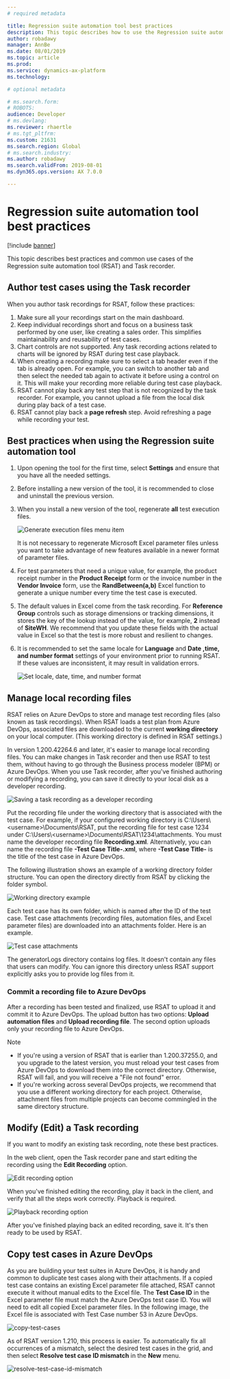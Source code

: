 ```yaml
---
# required metadata

title: Regression suite automation tool best practices
description: This topic describes how to use the Regression suite automation tool (RSAT)/Task recorder to record client functions.
author: robadawy
manager: AnnBe
ms.date: 08/01/2019
ms.topic: article
ms.prod: 
ms.service: dynamics-ax-platform
ms.technology: 

# optional metadata

# ms.search.form: 
# ROBOTS: 
audience: Developer
# ms.devlang: 
ms.reviewer: rhaertle
# ms.tgt_pltfrm: 
ms.custom: 21631
ms.search.region: Global
# ms.search.industry: 
ms.author: robadawy
ms.search.validFrom: 2019-08-01
ms.dyn365.ops.version: AX 7.0.0

---
```


# Regression suite automation tool best practices

[!include [banner](../../includes/banner.md)]

This topic describes best practices and common use cases of the Regression suite automation tool (RSAT) and Task recorder.

## Author test cases using the Task recorder

When you author task recordings for RSAT, follow these practices:

1. Make sure all your recordings start on the main dashboard.
2. Keep individual recordings short and focus on a business task performed by one user, like creating a sales order. This simplifies maintainability and reusability of test cases.
3. Chart controls are not supported. Any task recording actions related to charts will be ignored by RSAT during test case playback.
4. When creating a recording make sure to select a tab header even if the tab is already open. For example, you can switch to another tab and then select the needed tab again to activate it before using a control on it. This will make your recording more reliable during test case playback.
5. RSAT cannot play back any test step that is not recognized by the task recorder. For example, you cannot upload a file from the local disk during play back of a test case.
6. RSAT cannot play back a **page refresh** step. Avoid refreshing a page while recording your test.

## Best practices when using the Regression suite automation tool 

1. Upon opening the tool for the first time, select **Settings** and ensure that you have all the needed settings. 
2. Before installing a new version of the tool, it is recommended to close and uninstall the previous version. 
3. When you install a new version of the tool, regenerate **all** test execution files.
 
    ![Generate execution files menu item](media/generate-execution-files.png)

    It is not necessary to regenerate Microsoft Excel parameter files unless you want to take advantage of new features available in a newer format of parameter files.

4. For test parameters that need a unique value, for example, the product receipt number in the **Product Receipt** form or the invoice number in the **Vendor Invoice** form, use the **RandBetween(a,b)** Excel function to generate a unique number every time the test case is executed.
5. The default values in Excel come from the task recording. For **Reference Group** controls such as storage dimensions or tracking dimensions, it stores the key of the lookup instead of the value, for example, **2** instead of **SiteWH**. We recommend that you update these fields with the actual value in Excel so that the test is more robust and resilient to changes.
6. It is recommended to set the same locale for **Language** and **Date ,time, and number format** settings of your environment prior to running RSAT. If these values are inconsistent, it may result in validation errors.

    ![Set locale, date, time, and number format](media/locale.png)

## Manage local recording files

RSAT relies on Azure DevOps to store and manage test recording files (also known as task recordings). When RSAT loads a test plan from Azure DevOps, associated files are downloaded to the current **working directory** on your local computer. (This working directory is defined in RSAT settings.)

In version 1.200.42264.6 and later, it's easier to manage local recording files. You can make changes in Task recorder and then use RSAT to test them, without having to go through the Business process modeler (BPM) or Azure DevOps. When you use Task recorder, after you've finished authoring or modifying a recording, you can save it directly to your local disk as a developer recording.

![Saving a task recording as a developer recording](media/rsat-save-as-developer-recording.png)

Put the recording file under the working directory that is associated with the test case. For example, if your configured working directory is C:\\Users\\\<username\>\\Documents\\RSAT, put the recording file for test case 1234 under C:\\Users\\\<username\>\\Documents\\RSAT\\1234\\attachments. You must name the developer recording file **Recording.xml**. Alternatively, you can name the recording file **-Test Case Title-.xml**, where **-Test Case Title-** is the title of the test case in Azure DevOps.

The following illustration shows an example of a working directory folder structure. You can open the directory directly from RSAT by clicking the folder symbol.

![Working directory example](media/rsat-working-directory-example.png)

Each test case has its own folder, which is named after the ID of the test case. Test case attachments (recording files, automation files, and Excel parameter files) are downloaded into an attachments folder. Here is an example.

![Test case attachments](media/rsat-test-case-attachments.png)

The generatorLogs directory contains log files. It doesn't contain any files that users can modify. You can ignore this directory unless RSAT support explicitly asks you to provide log files from it.

### Commit a recording file to Azure DevOps

After a recording has been tested and finalized, use RSAT to upload it and commit it to Azure DevOps. The upload button has two options: **Upload automation files** and **Upload recording file**. The second option uploads only your recording file to Azure DevOps.

> [!NOTE]
> - If you're using a version of RSAT that is earlier than 1.200.37255.0, and you upgrade to the latest version, you must reload your test cases from Azure DevOps to download them into the correct directory. Otherwise, RSAT will fail, and you will receive a "File not found" error.
> - If you're working across several DevOps projects, we recommend that you use a different working directory for each project. Otherwise, attachment files from multiple projects can become commingled in the same directory structure.

## Modify (Edit) a Task recording

If you want to modify an existing task recording, note these best practices. 

In the web client, open the Task recorder pane and start editing the recording using the **Edit Recording** option.

![Edit recording option](media/edit-recording.png)

When you've finished editing the recording, play it back in the client, and verify that all the steps work correctly. Playback is required.

![Playback recording option](media/playback-recording.png)
 
After you've finished playing back an edited recording, save it. It's then ready to be used by RSAT.

## Copy test cases in Azure DevOps

As you are building your test suites in Azure DevOps, it is handy and common to duplicate test cases along with their
attachments. If a copied test case contains an existing Excel parameter file attached, RSAT cannot execute it without
manual edits to the Excel file. The **Test Case ID** in the Excel parameter file must match the Azure DevOps test case ID.
You will need to edit all copied Excel parameter files. In the following image, the Excel file is associated with
Test Case number 53 in Azure DevOps.

![copy-test-cases](media/copy-test-cases.png)

As of RSAT version 1.210, this process is easier. To automatically fix all occurrences of a mismatch, select the
desired test cases in the grid, and then select **Resolve test case ID mismatch** in the **New** menu.

![resolve-test-case-id-mismatch](media/resolve-test-case-id-mismatch.png)


